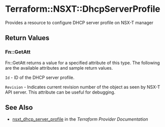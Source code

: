 # Terraform::NSXT::DhcpServerProfile

Provides a resource to configure DHCP server profile on NSX-T manager

## Return Values

### Fn::GetAtt

Fn::GetAtt returns a value for a specified attribute of this type. The following are the available attributes and sample return values.

`Id` - ID of the DHCP server profile.

`Revision` - Indicates current revision number of the object as seen by NSX-T API server. This attribute can be useful for debugging.

## See Also

* [nsxt_dhcp_server_profile](https://www.terraform.io/docs/providers/nsxt/r/dhcp_server_profile.html) in the _Terraform Provider Documentation_